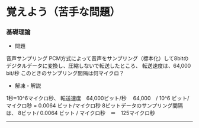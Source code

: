 # 覚えよう（苦手な問題）

### 基礎理論
- 問題

音声サンプリング
PCM方式によって音声をサンプリング（標本化）して8bitのデジタルデータに変換し、圧縮しないで転送したところ、
転送速度は、64,000 bit/秒
このときのサンプリング間隔は何マイクロ？

- 解凍・解説

1秒=10^6マイクロ秒、
  転送速度　64,000ビット/秒　
  64,000　/ 10^6 ビット/マイクロ秒
  = 0.0064 ビット/マイクロ秒
8ビットデータのサンプリング間隔は、
 8ビット/ 0.0064 ビット / マイクロ秒　＝　125マイクロ秒
  
---

